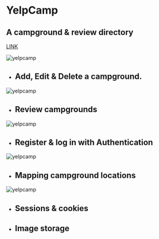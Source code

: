 # YelpCamp

## A campground & review directory

[LINK](https://camped.herokuapp.com/)

![yelpcamp](https://i.imgur.com/yuilloZ.png)

* ## Add, Edit & Delete a campground.

![yelpcamp](https://i.imgur.com/CLbwQON.png)

* ## Review campgrounds

![yelpcamp](https://i.imgur.com/XwT6fee.png)

* ## Register & log in with Authentication

![yelpcamp](https://i.imgur.com/jbcxIE6.png)

* ## Mapping campground locations

![yelpcamp](https://i.imgur.com/Vam4SkL.png)

* ## Sessions & cookies

* ## Image storage
